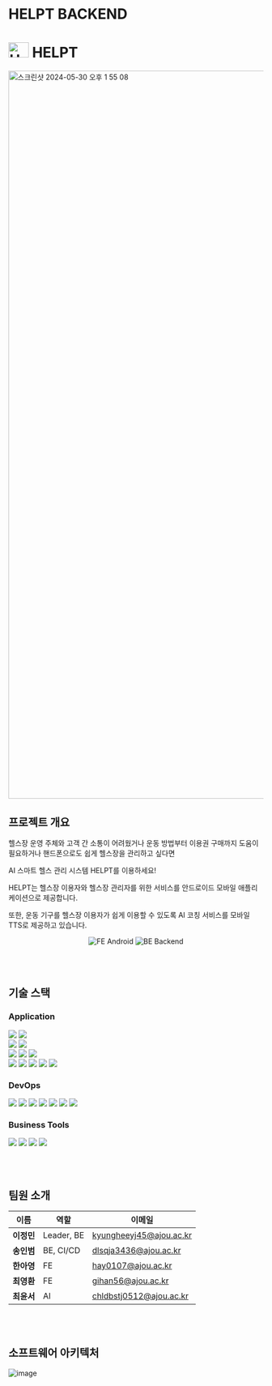 # HELPT BACKEND
# <img src="https://github.com/Ajou-Capston-09-HELPT/.github/assets/48830509/76963a33-aac7-48b2-8b82-ae0ee5e308b1" alt="HELPT Logo" width="40" height="30"> HELPT

<img width="1438" alt="스크린샷 2024-05-30 오후 1 55 08" src="https://github.com/Ajou-Capston-09-HELPT/.github/assets/48830509/da8223d0-d85c-4ac9-b5c7-3ae577a0422d">

## 프로젝트 개요
헬스장 운영 주체와 고객 간 소통이 어려웠거나
운동 방법부터 이용권 구매까지 도움이 필요하거나
핸드폰으로도 쉽게 헬스장을 관리하고 싶다면

AI 스마트 헬스 관리 시스템 HELPT를 이용하세요!

HELPT는 헬스장 이용자와 헬스장 관리자를 위한 서비스를
안드로이드 모바일 애플리케이션으로 제공합니다.

또한, 운동 기구를 헬스장 이용자가 쉽게 이용할 수 있도록
AI 코칭 서비스를 모바일 TTS로 제공하고 있습니다.

<p align="center">
  <a href="https://github.com/Ajou-Capston-09-HELPT/Android" style="text-decoration:none;">
    <img src="https://img.shields.io/badge/FE-Android-blue?style=for-the-badge" alt="FE Android">
  </a>
  <a href="https://github.com/Ajou-Capston-09-HELPT/Backend" style="text-decoration:none;">
    <img src="https://img.shields.io/badge/BE-Backend-green?style=for-the-badge" alt="BE Backend">
  </a>
</p>

<br><br>

## 기술 스택

### Application
<img src="https://img.shields.io/badge/Android-3DDC84?style=flat&logo=android&logoColor=white" /> <img src="https://img.shields.io/badge/Kotlin-0095D5?style=flat&logo=kotlin&logoColor=white" /> <br/>
<img src="https://img.shields.io/badge/Java-007396?style=flat&logo=java&logoColor=white" /> <img src="https://img.shields.io/badge/Spring-6DB33F?style=flat&logo=spring&logoColor=white" /> <br/>
<img src="https://img.shields.io/badge/Amazon%20EC2-FF9900?style=flat&logo=amazon-ec2&logoColor=white" /> <img src="https://img.shields.io/badge/Amazon%20S3-569A31?style=flat&logo=amazon-s3&logoColor=white" /> <img src="https://img.shields.io/badge/MySQL-4479A1?style=flat&logo=mysql&logoColor=white" /> <br/>
<img src="https://img.shields.io/badge/PyTorch-EE4C2C?style=flat&logo=pytorch&logoColor=white" /> <img src="https://img.shields.io/badge/Python-3776AB?style=flat&logo=python&logoColor=white" /> <img src="https://img.shields.io/badge/OpenCV-5C3EE8?style=flat&logo=opencv&logoColor=white" /> <img src="https://img.shields.io/badge/MediaPipe-00BFFF?style=flat&logo=mediapipe&logoColor=white" /> <img src="https://img.shields.io/badge/Flask-000000?style=flat&logo=flask&logoColor=white" />

### DevOps
<img src="https://img.shields.io/badge/Git-F05032?style=flat&logo=git&logoColor=white" /> <img src="https://img.shields.io/badge/GitHub-181717?style=flat&logo=github&logoColor=white" /> <img src="https://img.shields.io/badge/GitHub%20Actions-2088FF?style=flat&logo=github-actions&logoColor=white" /> <img src="https://img.shields.io/badge/Docker-2496ED?style=flat&logo=docker&logoColor=white" /> <img src="https://img.shields.io/badge/IntelliJ%20IDEA-000000?style=flat&logo=intellij-idea&logoColor=white" /> <img src="https://img.shields.io/badge/Visual%20Studio%20Code-007ACC?style=flat&logo=visual-studio-code&logoColor=white" /> <img src="https://img.shields.io/badge/Android%20Studio-3DDC84?style=flat&logo=android-studio&logoColor=white" />

### Business Tools
<img src="https://img.shields.io/badge/Notion-000000?style=flat&logo=notion&logoColor=white" /> <img src="https://img.shields.io/badge/Slack-4A154B?style=flat&logo=slack&logoColor=white" /> <img src="https://img.shields.io/badge/Figma-F24E1E?style=flat&logo=figma&logoColor=white" /> <img src="https://img.shields.io/badge/Google%20Drive-34A853?style=flat&logo=google-drive&logoColor=white" />

<br><br>

## 팀원 소개
| 이름         | 역할                    | 이메일                                                                                     |
|--------------|-------------------------|-----------------------------------------------------------------------------------------|
| **이정민** | Leader, BE | kyungheeyj45@ajou.ac.kr |
| **송인범** | BE, CI/CD | dlsqja3436@ajou.ac.kr |
| **한아영** | FE | hay0107@ajou.ac.kr |
| **최영환** | FE | gihan56@ajou.ac.kr |
| **최윤서** | AI | chldbstj0512@ajou.ac.kr |

<br><br>

## 소프트웨어 아키텍처
![image](https://github.com/Ajou-Capston-09-HELPT/.github/assets/48830509/964da7f1-eea6-48d9-a2ef-71deb40e7e5c)


